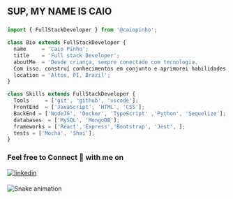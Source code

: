 
## SUP, MY NAME IS CAIO

###
```js
import { FullStackDeveloper } from '@caiopinho';

class Bio extends FullStackDeveloper {
  name     = 'Caio Pinho';
  title    = 'Full stack Developer';
  aboutMe  = 'Desde criança, sempre conectado com tecnologia. 
  Com isso, construí conhecimentos em conjunto e aprimorei habilidades práticas.';
  location = 'Altos, PI, Brazil';
}

class Skills extends FullStackDeveloper {
  Tools     = ['git', 'github', 'vscode'];
  FrontEnd  = ['JavaScript', 'HTML', 'CSS'];
  BackEnd = ['NodeJS', 'Docker', 'TypeScript' ,'Python', 'Sequelize'];
  databases  = ['MySQL', 'MongoDB'];
  frameworks = ['React','Express','Bootstrap', 'Jest', ];
  tests = ['Mocha', 'Shai'];
}
```
###

<h3>Feel free to Connect 👥 with me on</h3>
<div>
<a href="https://linkedin.com/in/caiopinho" target="_blank">
<img src=https://img.shields.io/badge/linkedin-%231E77B5.svg?&style=for-the-badge&logo=linkedin&logoColor=white alt=linkedin style="margin-bottom: 5px;" />
</a>
</div>

 
  ![Snake animation](https://github.com/caiocrf/caiocrf/blob/output/github-contribution-grid-snake.svg)
  
 
